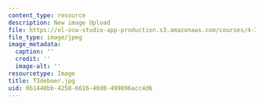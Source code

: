 ```yaml
---
content_type: resource
description: New image Upload
file: https://ol-ocw-studio-app-production.s3.amazonaws.com/courses/4-301-introduction-to-the-visual-arts-spring-2007/0b1440bb4258661640d0499896acc4d6_T3deboer.jpg
file_type: image/jpeg
image_metadata:
  caption: ''
  credit: ''
  image-alt: ''
resourcetype: Image
title: T3deboer.jpg
uid: 0b1440bb-4258-6616-40d0-499896acc4d6
---
```

